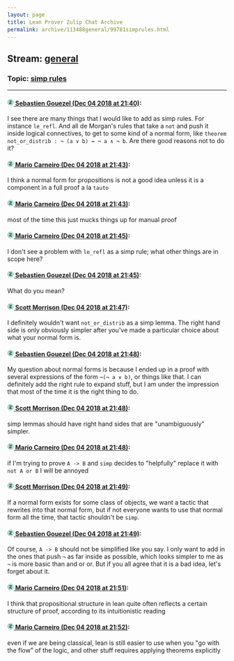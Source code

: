 ```yaml
---
layout: page
title: Lean Prover Zulip Chat Archive 
permalink: archive/113488general/99781simprules.html
---
```


## Stream: [general](index.html)
### Topic: [simp rules](99781simprules.html)

---

#### [![Click to go to Zulip](../../assets/img/zulip2.png) Sebastien Gouezel (Dec 04 2018 at 21:40)](https://leanprover.zulipchat.com/#narrow/stream/113488-general/topic/simp%20rules/near/150877417):
I see there are many things that I would like to add as simp rules. For instance `le_refl`. And all de Morgan's rules that take a `not` and push it inside logical connectives, to get to some kind of a normal form, like `theorem not_or_distrib : ¬ (a ∨ b) ↔ ¬ a ∧ ¬ b`. Are there good reasons not to do it?

#### [![Click to go to Zulip](../../assets/img/zulip2.png) Mario Carneiro (Dec 04 2018 at 21:43)](https://leanprover.zulipchat.com/#narrow/stream/113488-general/topic/simp%20rules/near/150877616):
I think a normal form for propositions is not a good idea unless it is a component in a full proof a la `tauto`

#### [![Click to go to Zulip](../../assets/img/zulip2.png) Mario Carneiro (Dec 04 2018 at 21:43)](https://leanprover.zulipchat.com/#narrow/stream/113488-general/topic/simp%20rules/near/150877625):
most of the time this just mucks things up for manual proof

#### [![Click to go to Zulip](../../assets/img/zulip2.png) Mario Carneiro (Dec 04 2018 at 21:45)](https://leanprover.zulipchat.com/#narrow/stream/113488-general/topic/simp%20rules/near/150877720):
I don't see a problem with `le_refl` as a simp rule; what other things are in scope here?

#### [![Click to go to Zulip](../../assets/img/zulip2.png) Sebastien Gouezel (Dec 04 2018 at 21:45)](https://leanprover.zulipchat.com/#narrow/stream/113488-general/topic/simp%20rules/near/150877737):
What do you mean?

#### [![Click to go to Zulip](../../assets/img/zulip2.png) Scott Morrison (Dec 04 2018 at 21:47)](https://leanprover.zulipchat.com/#narrow/stream/113488-general/topic/simp%20rules/near/150877881):
I definitely wouldn't want `not_or_distrib` as a simp lemma. The right hand side is only obviously simpler after you've made a particular choice about what your normal form is.

#### [![Click to go to Zulip](../../assets/img/zulip2.png) Sebastien Gouezel (Dec 04 2018 at 21:48)](https://leanprover.zulipchat.com/#narrow/stream/113488-general/topic/simp%20rules/near/150877902):
My question about normal forms is because I ended up in a proof with several expressions of the form `¬(¬ a ∨ b)`, or things like that. I can definitely add the right rule to expand stuff, but I am under the impression that most of the time it is the right thing to do.

#### [![Click to go to Zulip](../../assets/img/zulip2.png) Scott Morrison (Dec 04 2018 at 21:48)](https://leanprover.zulipchat.com/#narrow/stream/113488-general/topic/simp%20rules/near/150877933):
simp lemmas should have right hand sides that are "unambiguously" simpler.

#### [![Click to go to Zulip](../../assets/img/zulip2.png) Mario Carneiro (Dec 04 2018 at 21:48)](https://leanprover.zulipchat.com/#narrow/stream/113488-general/topic/simp%20rules/near/150877935):
if I'm trying to prove `A -> B` and `simp` decides to "helpfully" replace it with `not A or B` I will be annoyed

#### [![Click to go to Zulip](../../assets/img/zulip2.png) Scott Morrison (Dec 04 2018 at 21:49)](https://leanprover.zulipchat.com/#narrow/stream/113488-general/topic/simp%20rules/near/150877979):
If a normal form exists for some class of objects, we want a tactic that rewrites into that normal form, but if not everyone wants to use that normal form all the time, that tactic shouldn't be `simp`.

#### [![Click to go to Zulip](../../assets/img/zulip2.png) Sebastien Gouezel (Dec 04 2018 at 21:49)](https://leanprover.zulipchat.com/#narrow/stream/113488-general/topic/simp%20rules/near/150878008):
Of course, `A -> B` should not be simplified like you say. I only want to add in the ones that push `¬` as far inside as possible, which looks simpler to me as `¬` is more basic than and or or. But if you all agree that it is a bad idea, let's forget about it.

#### [![Click to go to Zulip](../../assets/img/zulip2.png) Mario Carneiro (Dec 04 2018 at 21:51)](https://leanprover.zulipchat.com/#narrow/stream/113488-general/topic/simp%20rules/near/150878142):
I think that propositional structure in lean quite often reflects a certain structure of proof, according to its intuitionistic reading

#### [![Click to go to Zulip](../../assets/img/zulip2.png) Mario Carneiro (Dec 04 2018 at 21:52)](https://leanprover.zulipchat.com/#narrow/stream/113488-general/topic/simp%20rules/near/150878221):
even if we are being classical, lean is still easier to use when you "go with the flow" of the logic, and other stuff requires applying theorems explicitly

